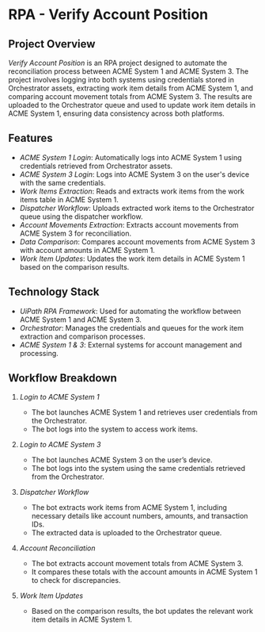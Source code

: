 # RPA - Verify Account Position

## Project Overview

*Verify Account Position* is an RPA project designed to automate the reconciliation process between ACME System 1 and ACME System 3. The project involves logging into both systems using credentials stored in Orchestrator assets, extracting work item details from ACME System 1, and comparing account movement totals from ACME System 3. The results are uploaded to the Orchestrator queue and used to update work item details in ACME System 1, ensuring data consistency across both platforms.

## Features

- *ACME System 1 Login*: Automatically logs into ACME System 1 using credentials retrieved from Orchestrator assets.
- *ACME System 3 Login*: Logs into ACME System 3 on the user's device with the same credentials.
- *Work Items Extraction*: Reads and extracts work items from the work items table in ACME System 1.
- *Dispatcher Workflow*: Uploads extracted work items to the Orchestrator queue using the dispatcher workflow.
- *Account Movements Extraction*: Extracts account movements from ACME System 3 for reconciliation.
- *Data Comparison*: Compares account movements from ACME System 3 with account amounts in ACME System 1.
- *Work Item Updates*: Updates the work item details in ACME System 1 based on the comparison results.

## Technology Stack

- *UiPath RPA Framework*: Used for automating the workflow between ACME System 1 and ACME System 3.
- *Orchestrator*: Manages the credentials and queues for the work item extraction and comparison processes.
- *ACME System 1 & 3*: External systems for account management and processing.

## Workflow Breakdown

1. *Login to ACME System 1*  
   - The bot launches ACME System 1 and retrieves user credentials from the Orchestrator.
   - The bot logs into the system to access work items.
   
2. *Login to ACME System 3*  
   - The bot launches ACME System 3 on the user’s device.
   - The bot logs into the system using the same credentials retrieved from the Orchestrator.
   
3. *Dispatcher Workflow*  
   - The bot extracts work items from ACME System 1, including necessary details like account numbers, amounts, and transaction IDs.
   - The extracted data is uploaded to the Orchestrator queue.
   
4. *Account Reconciliation*  
   - The bot extracts account movement totals from ACME System 3.
   - It compares these totals with the account amounts in ACME System 1 to check for discrepancies.
   
5. *Work Item Updates*  
   - Based on the comparison results, the bot updates the relevant work item details in ACME System 1.
